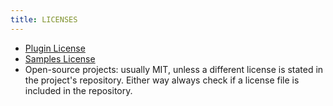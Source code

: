 ```yaml
---
title: LICENSES
---
```


- [Plugin License](/licenses/plugin-license/)
- [Samples License](/licenses/samples-license/)
- Open-source projects: usually MIT, unless a different license is stated in the project's repository. Either way always check if a license file is included in the repository.
